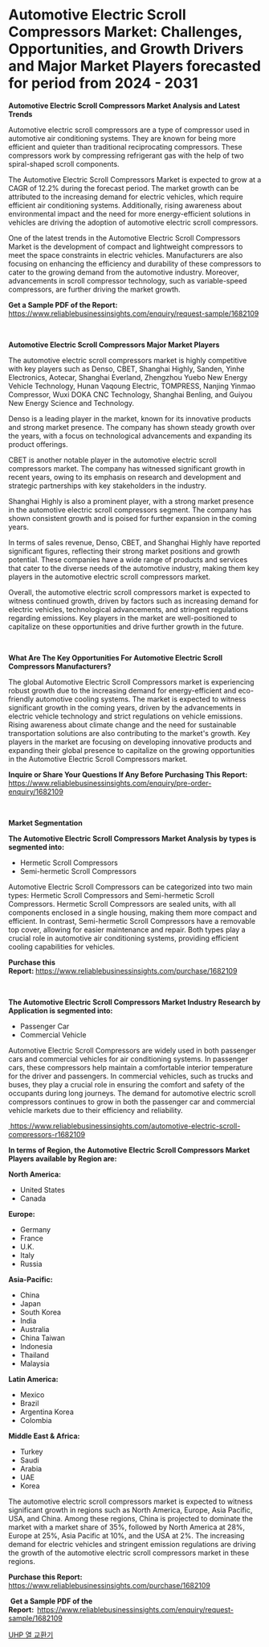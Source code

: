 <p><h1>Automotive Electric Scroll Compressors Market: Challenges, Opportunities, and Growth Drivers and Major Market Players forecasted for period from 2024 - 2031</h1></p><p><strong>Automotive Electric Scroll Compressors Market Analysis and Latest Trends</strong></p>
<p><p>Automotive electric scroll compressors are a type of compressor used in automotive air conditioning systems. They are known for being more efficient and quieter than traditional reciprocating compressors. These compressors work by compressing refrigerant gas with the help of two spiral-shaped scroll components.</p><p>The Automotive Electric Scroll Compressors Market is expected to grow at a CAGR of 12.2% during the forecast period. The market growth can be attributed to the increasing demand for electric vehicles, which require efficient air conditioning systems. Additionally, rising awareness about environmental impact and the need for more energy-efficient solutions in vehicles are driving the adoption of automotive electric scroll compressors.</p><p>One of the latest trends in the Automotive Electric Scroll Compressors Market is the development of compact and lightweight compressors to meet the space constraints in electric vehicles. Manufacturers are also focusing on enhancing the efficiency and durability of these compressors to cater to the growing demand from the automotive industry. Moreover, advancements in scroll compressor technology, such as variable-speed compressors, are further driving the market growth.</p></p>
<p><strong>Get a Sample PDF of the Report:&nbsp;</strong> <a href="https://www.reliablebusinessinsights.com/enquiry/request-sample/1682109">https://www.reliablebusinessinsights.com/enquiry/request-sample/1682109</a></p>
<p>&nbsp;</p>
<p><strong>Automotive Electric Scroll Compressors Major Market Players</strong></p>
<p><p>The automotive electric scroll compressors market is highly competitive with key players such as Denso, CBET, Shanghai Highly, Sanden, Yinhe Electronics, Aotecar, Shanghai Everland, Zhengzhou Yuebo New Energy Vehicle Technology, Hunan Vaqoung Electric, TOMPRESS, Nanjing Yinmao Compressor, Wuxi DOKA CNC Technology, Shanghai Benling, and Guiyou New Energy Science and Technology.</p><p>Denso is a leading player in the market, known for its innovative products and strong market presence. The company has shown steady growth over the years, with a focus on technological advancements and expanding its product offerings.</p><p>CBET is another notable player in the automotive electric scroll compressors market. The company has witnessed significant growth in recent years, owing to its emphasis on research and development and strategic partnerships with key stakeholders in the industry.</p><p>Shanghai Highly is also a prominent player, with a strong market presence in the automotive electric scroll compressors segment. The company has shown consistent growth and is poised for further expansion in the coming years.</p><p>In terms of sales revenue, Denso, CBET, and Shanghai Highly have reported significant figures, reflecting their strong market positions and growth potential. These companies have a wide range of products and services that cater to the diverse needs of the automotive industry, making them key players in the automotive electric scroll compressors market.</p><p>Overall, the automotive electric scroll compressors market is expected to witness continued growth, driven by factors such as increasing demand for electric vehicles, technological advancements, and stringent regulations regarding emissions. Key players in the market are well-positioned to capitalize on these opportunities and drive further growth in the future.</p></p>
<p>&nbsp;</p>
<p><strong>What Are The Key Opportunities For Automotive Electric Scroll Compressors Manufacturers?</strong></p>
<p><p>The global Automotive Electric Scroll Compressors market is experiencing robust growth due to the increasing demand for energy-efficient and eco-friendly automotive cooling systems. The market is expected to witness significant growth in the coming years, driven by the advancements in electric vehicle technology and strict regulations on vehicle emissions. Rising awareness about climate change and the need for sustainable transportation solutions are also contributing to the market's growth. Key players in the market are focusing on developing innovative products and expanding their global presence to capitalize on the growing opportunities in the Automotive Electric Scroll Compressors market.</p></p>
<p><strong>Inquire or Share Your Questions If Any Before Purchasing This Report:</strong> <a href="https://www.reliablebusinessinsights.com/enquiry/pre-order-enquiry/1682109">https://www.reliablebusinessinsights.com/enquiry/pre-order-enquiry/1682109</a></p>
<p>&nbsp;</p>
<p><strong>Market Segmentation</strong></p>
<p><strong>The Automotive Electric Scroll Compressors Market Analysis by types is segmented into:</strong></p>
<p><ul><li>Hermetic Scroll Compressors</li><li>Semi-hermetic Scroll Compressors</li></ul></p>
<p><p>Automotive Electric Scroll Compressors can be categorized into two main types: Hermetic Scroll Compressors and Semi-hermetic Scroll Compressors. Hermetic Scroll Compressors are sealed units, with all components enclosed in a single housing, making them more compact and efficient. In contrast, Semi-hermetic Scroll Compressors have a removable top cover, allowing for easier maintenance and repair. Both types play a crucial role in automotive air conditioning systems, providing efficient cooling capabilities for vehicles.</p></p>
<p><strong>Purchase this Report:&nbsp;</strong><a href="https://www.reliablebusinessinsights.com/purchase/1682109">https://www.reliablebusinessinsights.com/purchase/1682109</a></p>
<p>&nbsp;</p>
<p><strong>The Automotive Electric Scroll Compressors Market Industry Research by Application is segmented into:</strong></p>
<p><ul><li>Passenger Car</li><li>Commercial Vehicle</li></ul></p>
<p><p>Automotive Electric Scroll Compressors are widely used in both passenger cars and commercial vehicles for air conditioning systems. In passenger cars, these compressors help maintain a comfortable interior temperature for the driver and passengers. In commercial vehicles, such as trucks and buses, they play a crucial role in ensuring the comfort and safety of the occupants during long journeys. The demand for automotive electric scroll compressors continues to grow in both the passenger car and commercial vehicle markets due to their efficiency and reliability.</p></p>
<p><a href="https://www.reliablebusinessinsights.com/automotive-electric-scroll-compressors-r1682109">&nbsp;https://www.reliablebusinessinsights.com/automotive-electric-scroll-compressors-r1682109</a></p>
<p><strong>In terms of Region, the Automotive Electric Scroll Compressors Market Players available by Region are:</strong></p>
<p>
    <p> <strong> North America: </strong>
        <ul>
            <li>United States</li>
            <li>Canada</li>
        </ul>
        </p> 
    <p> <strong> Europe: </strong>
        <ul>
            <li>Germany</li>
            <li>France</li>
            <li>U.K.</li>
            <li>Italy</li>
            <li>Russia</li>
        </ul>
        </p> 
    <p> <strong> Asia-Pacific: </strong>
        <ul>
            <li>China</li>
            <li>Japan</li>
            <li>South Korea</li>
            <li>India</li>
            <li>Australia</li>
            <li>China Taiwan</li>
            <li>Indonesia</li>
            <li>Thailand</li>
            <li>Malaysia</li>
        </ul>
        </p> 
    <p> <strong> Latin America: </strong>
        <ul>
            <li>Mexico</li>
            <li>Brazil</li>
            <li>Argentina Korea</li>
            <li>Colombia</li>
        </ul>
        </p> 
    <p> <strong> Middle East & Africa: </strong>
        <ul>
            <li>Turkey</li>
            <li>Saudi</li>
            <li>Arabia</li>
            <li>UAE</li>
            <li>Korea</li>
        </ul>
    </p>
    </p>
<p><p>The automotive electric scroll compressors market is expected to witness significant growth in regions such as North America, Europe, Asia Pacific, USA, and China. Among these regions, China is projected to dominate the market with a market share of 35%, followed by North America at 28%, Europe at 25%, Asia Pacific at 10%, and the USA at 2%. The increasing demand for electric vehicles and stringent emission regulations are driving the growth of the automotive electric scroll compressors market in these regions.</p></p>
<p><strong>Purchase this Report: </strong><a href="https://www.reliablebusinessinsights.com/purchase/1682109">https://www.reliablebusinessinsights.com/purchase/1682109</a></p>
<p>&nbsp;<strong>Get a Sample PDF of the Report:&nbsp;&nbsp;</strong><a href="https://www.reliablebusinessinsights.com/enquiry/request-sample/1682109">https://www.reliablebusinessinsights.com/enquiry/request-sample/1682109</a></p>
<p><strong></strong></p>
<p><p><a href="https://github.com/Elenrrera7685/Market-Research-Report-List-2/blob/main/929877892223.md">UHP 열 교환기</a></p></p>